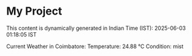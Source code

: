 # My Project

This content is dynamically generated in Indian Time (IST): 2025-06-03 01:18:05 IST


Current Weather in Coimbatore:
Temperature: 24.88 °C
Condition: mist
